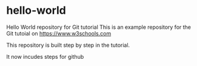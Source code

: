 # hello-world
Hello World repository for Git tutorial
This is an example repository for the Git tutoial on https://www.w3schools.com

This repository is built step by step in the tutorial.

It now incudes steps for github
